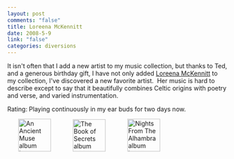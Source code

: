 ```yaml
--- 
layout: post
comments: "false"
title: Loreena McKennitt
date: 2008-5-9
link: "false"
categories: diversions
---
```

It isn't often that I add a new artist to my music collection, but thanks to Ted, and a generous birthday gift, I have not only added <a title="Quinlan Road" href="http://www.quinlanroad.com/homepage/index.asp?LangType=1033">Loreena McKennitt</a> to my collection, I've discovered a new favorite artist.  Her music is hard to describe except to say that it beautifully combines Celtic origins with poetry and verse, and varied instrumentation.  

Rating: Playing continuously in my ear buds for two days now.

<a title="An Ancient Muse" href="http://www.amazon.com/Ancient-Muse-Loreena-McKennitt/dp/B000J3EEBY/ref=pd_bbs_sr_1?ie=UTF8&amp;s=music&amp;qid=1210356707&amp;sr=8-1"><img style="margin-left: 25px; margin-right: 25px;" src="http://zanshin.net/images/anAncientMuse.jpg" alt="An Ancient Muse album image" width="75" height="75" /></a><a title="The Book of Secrets" href="http://www.amazon.com/Book-Secrets-Loreena-McKennitt/dp/B000J233SK/ref=pd_bbs_6?ie=UTF8&amp;s=music&amp;qid=1210356707&amp;sr=8-6"><img style="margin-left: 25px; margin-right: 25px;" src="http://zanshin.net/images/bookOfSecrets.jpg" alt="The Book of Secrets album image" width="75" height="74" /></a><a title="Nights From The Alhambra" href="http://www.amazon.com/Nights-Alhambra-Jewel-CD-DVD/dp/B000SO7OM0/ref=pd_bbs_4?ie=UTF8&amp;s=music&amp;qid=1210356707&amp;sr=8-4"><img style="margin-left: 25px; margin-right: 25px;" src="http://zanshin.net/images/nightsFromTheAlhambra.jpg" alt="Nights From The Alhambra album image" width="75" height="75" /></a>

